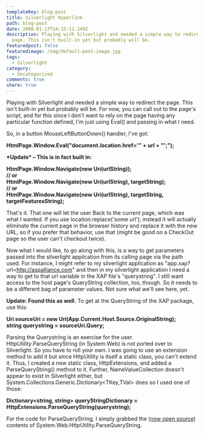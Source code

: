 ```yaml
---
templateKey: blog-post
title: Silverlight Hyperlink
path: blog-post
date: 2008-01-17T14:15:11.249Z
description: Playing with Silverlight and needed a simple way to redirect the
  page. This isn't built-in yet but probably will be.
featuredpost: false
featuredimage: /img/default-post-image.jpg
tags:
  - Silverlight
category:
  - Uncategorized
comments: true
share: true
---
```

<!--StartFragment-->

Playing with Silverlight and needed a simple way to redirect the page. This isn't built-in yet but probably will be. For now, you can call out to the page's script, and for this since I don't want to rely on the page having any particular function defined, I'm just using Eval() and passing in what I need.

So, in a button MouseLeftButtonDown() handler, I've got:

**HtmlPage.Window.Eval("document.location.href='" + url + "';");**

**\*Update\* – This is in fact built in:**

**HtmlPage.Window.Navigate(new Uri(urlString));**\
**// or**\
**HtmlPage.Window.Navigate(new Uri(urlString), targetString);**\
**// or**\
**HtmlPage.Window.Navigate(new Uri(urlString), targetString, targetFeaturesString);**

That's it. That one will let the user Back to the current page, which was what I wanted. If you use location.replace('some url'); instead it will actually eliminate the current page in the browser history and replace it with the new URL, so if you prefer that behavior, use that (might be good on a CheckOut page so the user can't checkout twice).

Now what I would like, to go along with this, is a way to get parameters passed into the silverlight appilcation from its calling page via the path used. For instance, I might refer to my silverlight application as "app.xap?url=http://aspalliance.com" and then in my silverlight application I need a way to get to that url variable in the XAP file's "querystring". I still want access to the host page's QueryString collection, too, though. So it needs to be a different bag of parameter values. Not sure what we'll see here, yet.

**Update: Found this as well.** To get at the QueryString of the XAP package, use this:

**Uri sourceUri = new Uri(App.Current.Host.Source.OriginalString);**\
**string querystring = sourceUri.Query;**

Parsing the Querystring is an exercise for the user. HttpUtility.ParseQueryString (in System.Web) is not ported over to Silverlight. So you have to roll your own. I was going to use an extension method to add it but since HttpUtility is itself a static class, you can't extend it. Thus, I created a new static class, HttpExtensions, and added a ParseQueryString() method to it. Further, NameValueCollection doesn't appear to exist in Silverlight either, but System.Collections.Generic.Dictionary<TKey,TVal> does so I used one of those:

**Dictionary<string, string> queryStringDictionary = HttpExtensions.ParseQueryString(querystring);**

For the code for ParseQueryString, I simply grabbed the ([now open source](http://weblogs.asp.net/scottgu/archive/2008/01/16/net-framework-library-source-code-now-available.aspx)) contents of System.Web.HttpUtility.ParseQueryString.

<!--EndFragment-->